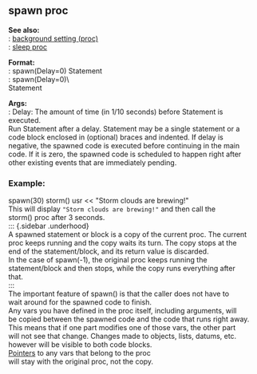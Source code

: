 ## spawn proc    
**See also:**    
:   [background setting (proc)](/proc/set/background)    
:   [sleep proc](/proc/sleep)    
<!-- -->    
**Format:**    
:   spawn(Delay=0) Statement    
:   spawn(Delay=0)\    
    Statement    
<!-- -->    
**Args:**    
:   Delay: The amount of time (in 1/10 seconds) before Statement is    
    executed.    
Run Statement after a delay. Statement may be a single statement or a    
code block enclosed in (optional) braces and indented. If delay is    
negative, the spawned code is executed before continuing in the main    
code. If it is zero, the spawned code is scheduled to happen right after    
other existing events that are immediately pending.    
### Example:    
spawn(30) storm() usr \<\< \"Storm clouds are brewing!\"    
This will display `"Storm clouds are brewing!"` and then call the    
storm() proc after 3 seconds.    
::: {.sidebar .underhood}    
A spawned statement or block is a copy of the current proc. The current    
proc keeps running and the copy waits its turn. The copy stops at the    
end of the statement/block, and its return value is discarded.    
In the case of spawn(-1), the original proc keeps running the    
statement/block and then stops, while the copy runs everything after    
that.    
:::    
The important feature of spawn() is that the caller does not have to    
wait around for the spawned code to finish.    
Any vars you have defined in the proc itself, including arguments, will    
be copied between the spawned code and the code that runs right away.    
This means that if one part modifies one of those vars, the other part    
will not see that change. Changes made to objects, lists, datums, etc.    
however will be visible to both code blocks.    
[Pointers](/operator/&/pointer) to any vars that belong to the proc    
will stay with the original proc, not the copy.  